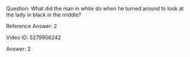 Question: What did the man in white do when he turned around to look at the lady in black in the middle?

Reference Answer: 2

Video ID: 5279956242

Answer: 2

